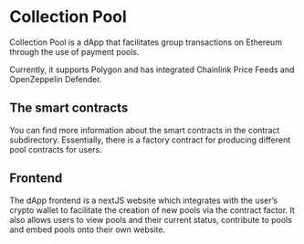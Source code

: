 # Collection Pool

Collection Pool is a dApp that facilitates group transactions on Ethereum through the use of payment pools.

Currently, it supports Polygon and has integrated Chainlink Price Feeds and OpenZeppelin Defender.

## The smart contracts

You can find more information about the smart contracts in the contract subdirectory. Essentially, there is a factory contract for producing different pool contracts for users.

## Frontend

The dApp frontend is a nextJS website which integrates with the user’s crypto wallet to facilitate the creation of new pools via the contract factor. It also allows users to view pools and their current status, contribute to pools and embed pools onto their own website.
